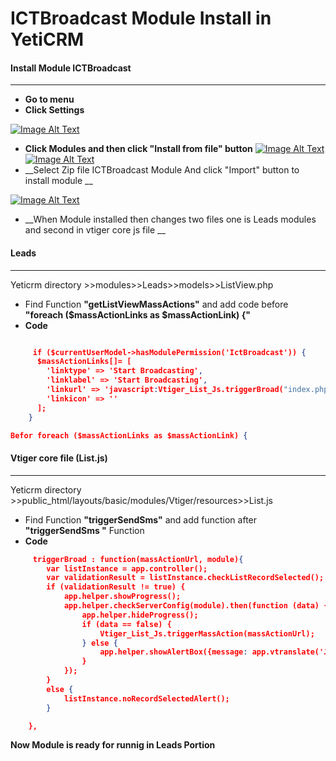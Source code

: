 ICTBroadcast Module Install in YetiCRM
====================================

#### Install Module ICTBroadcast
--------------
* __Go to menu__
* __Click Settings__

[![Image Alt Text](http://ictbroadcast.com/sites/default/files/yeti_ictbroadcast/yetiScreenshotd1.png)](http://ictbroadcast.com/sites/default/files/yeti_ictbroadcast/yetiScreenshotd1.png)

* __Click Modules and then click "Install from file" button__
[![Image Alt Text](http://ictbroadcast.com/sites/default/files/yeti_ictbroadcast/yetiScreenshotd2.png)](http://ictbroadcast.com/sites/default/files/yeti_ictbroadcast/yetiScreenshotd1.png)
[![Image Alt Text](http://ictbroadcast.com/sites/default/files/yeti_ictbroadcast/yetiScreenshotd3.png)](http://ictbroadcast.com/sites/default/files/yeti_ictbroadcast/yetiScreenshotd1.png)
* __Select Zip file ICTBroadcast Module And click  "Import" button to install module __

[![Image Alt Text](http://ictbroadcast.com/sites/default/files/yeti_ictbroadcast/yetiScreenshotd4.png)](http://ictbroadcast.com/sites/default/files/yeti_ictbroadcast/yetiScreenshotd1.png)

* __When Module installed then changes two files one is Leads modules and second in vtiger core js file  __

#### Leads 
-------------------------------
 Yeticrm directory >>modules>>Leads>>models>>ListView.php
 
 * Find Function __"getListViewMassActions"__ and add code before __"foreach ($massActionLinks as $massActionLink) {"__
 * __Code__
 
```json

     if ($currentUserModel->hasModulePermission('IctBroadcast')) {
      $massActionLinks[]= [
        'linktype' => 'Start Broadcasting',
        'linklabel' => 'Start Broadcasting',
        'linkurl' => 'javascript:Vtiger_List_Js.triggerBroad("index.php?module='.'IctBroadcast'/*$this->getModule()->getName()*/.'&view=MassActionAjax&mode=showBroadCasting","IctBroadcast");',
        'linkicon' => ''
      ];
    }

Befor foreach ($massActionLinks as $massActionLink) {


```
#### Vtiger core file (List.js)  
----------------------------------
 Yeticrm directory >>public_html/layouts/basic/modules/Vtiger/resources>>List.js
 
 * Find Function __"triggerSendSms"__ and add function after __"triggerSendSms "__ Function
 * __Code__
```json
     triggerBroad : function(massActionUrl, module){
        var listInstance = app.controller();
        var validationResult = listInstance.checkListRecordSelected();
        if (validationResult != true) {
            app.helper.showProgress();
            app.helper.checkServerConfig(module).then(function (data) {
                app.helper.hideProgress();
                if (data == false) {
                    Vtiger_List_Js.triggerMassAction(massActionUrl);
                } else {
                    app.helper.showAlertBox({message: app.vtranslate('JS_SMS_SERVER_CONFIGURATION')})
                }
            });
        }
        else {
            listInstance.noRecordSelectedAlert();
        }

    },
```
__Now Module is ready for runnig in Leads Portion__


